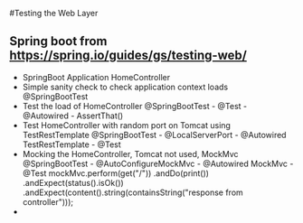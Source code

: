 #Testing the Web Layer
## Spring boot from https://spring.io/guides/gs/testing-web/
- SpringBoot Application HomeController
- Simple sanity check to check application context loads
  @SpringBootTest
- Test the load of HomeController
  @SpringBootTest - @Test - @Autowired - AssertThat()
- Test HomeController with random port on Tomcat using TestRestTemplate
  @SpringBootTest - @LocalServerPort - @Autowired TestRestTemplate - @Test
- Mocking the HomeController, Tomcat not used, MockMvc
  @SpringBootTest - @AutoConfigureMockMvc - @Autowired MockMvc - @Test
  mockMvc.perform(get("/"))
            .andDo(print())
            .andExpect(status().isOk())
            .andExpect(content().string(containsString("response from controller")));
-    

